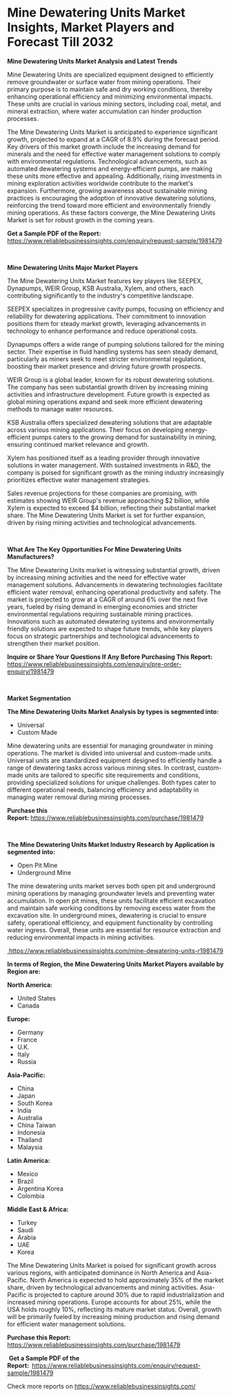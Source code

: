 <p><h1>Mine Dewatering Units Market Insights, Market Players and Forecast Till 2032</h1></p><p><strong>Mine Dewatering Units Market Analysis and Latest Trends</strong></p>
<p><p>Mine Dewatering Units are specialized equipment designed to efficiently remove groundwater or surface water from mining operations. Their primary purpose is to maintain safe and dry working conditions, thereby enhancing operational efficiency and minimizing environmental impacts. These units are crucial in various mining sectors, including coal, metal, and mineral extraction, where water accumulation can hinder production processes.</p><p>The Mine Dewatering Units Market is anticipated to experience significant growth, projected to expand at a CAGR of 8.9% during the forecast period. Key drivers of this market growth include the increasing demand for minerals and the need for effective water management solutions to comply with environmental regulations. Technological advancements, such as automated dewatering systems and energy-efficient pumps, are making these units more effective and appealing. Additionally, rising investments in mining exploration activities worldwide contribute to the market's expansion. Furthermore, growing awareness about sustainable mining practices is encouraging the adoption of innovative dewatering solutions, reinforcing the trend toward more efficient and environmentally friendly mining operations. As these factors converge, the Mine Dewatering Units Market is set for robust growth in the coming years.</p></p>
<p><strong>Get a Sample PDF of the Report:&nbsp;</strong> <a href="https://www.reliablebusinessinsights.com/enquiry/request-sample/1981479?utm_campaign=2774&utm_medium=2&utm_source=Github&utm_content=ia&utm_term=02032025&utm_id=mine-dewatering-units">https://www.reliablebusinessinsights.com/enquiry/request-sample/1981479</a></p>
<p>&nbsp;</p>
<p><strong>Mine Dewatering Units Major Market Players</strong></p>
<p><p>The Mine Dewatering Units Market features key players like SEEPEX, Dynapumps, WEIR Group, KSB Australia, Xylem, and others, each contributing significantly to the industry's competitive landscape.</p><p>SEEPEX specializes in progressive cavity pumps, focusing on efficiency and reliability for dewatering applications. Their commitment to innovation positions them for steady market growth, leveraging advancements in technology to enhance performance and reduce operational costs.</p><p>Dynapumps offers a wide range of pumping solutions tailored for the mining sector. Their expertise in fluid handling systems has seen steady demand, particularly as miners seek to meet stricter environmental regulations, boosting their market presence and driving future growth prospects.</p><p>WEIR Group is a global leader, known for its robust dewatering solutions. The company has seen substantial growth driven by increasing mining activities and infrastructure development. Future growth is expected as global mining operations expand and seek more efficient dewatering methods to manage water resources.</p><p>KSB Australia offers specialized dewatering solutions that are adaptable across various mining applications. Their focus on developing energy-efficient pumps caters to the growing demand for sustainability in mining, ensuring continued market relevance and growth.</p><p>Xylem has positioned itself as a leading provider through innovative solutions in water management. With sustained investments in R&D, the company is poised for significant growth as the mining industry increasingly prioritizes effective water management strategies.</p><p>Sales revenue projections for these companies are promising, with estimates showing WEIR Group's revenue approaching $2 billion, while Xylem is expected to exceed $4 billion, reflecting their substantial market share. The Mine Dewatering Units Market is set for further expansion, driven by rising mining activities and technological advancements.</p></p>
<p>&nbsp;</p>
<p><strong>What Are The Key Opportunities For Mine Dewatering Units Manufacturers?</strong></p>
<p><p>The Mine Dewatering Units market is witnessing substantial growth, driven by increasing mining activities and the need for effective water management solutions. Advancements in dewatering technologies facilitate efficient water removal, enhancing operational productivity and safety. The market is projected to grow at a CAGR of around 6% over the next five years, fueled by rising demand in emerging economies and stricter environmental regulations requiring sustainable mining practices. Innovations such as automated dewatering systems and environmentally friendly solutions are expected to shape future trends, while key players focus on strategic partnerships and technological advancements to strengthen their market position.</p></p>
<p><strong>Inquire or Share Your Questions If Any Before Purchasing This Report:</strong> <a href="https://www.reliablebusinessinsights.com/enquiry/pre-order-enquiry/1981479?utm_campaign=2774&utm_medium=2&utm_source=Github&utm_content=ia&utm_term=02032025&utm_id=mine-dewatering-units">https://www.reliablebusinessinsights.com/enquiry/pre-order-enquiry/1981479</a></p>
<p>&nbsp;</p>
<p><strong>Market Segmentation</strong></p>
<p><strong>The Mine Dewatering Units Market Analysis by types is segmented into:</strong></p>
<p><ul><li>Universal</li><li>Custom Made</li></ul></p>
<p><p>Mine dewatering units are essential for managing groundwater in mining operations. The market is divided into universal and custom-made units. Universal units are standardized equipment designed to efficiently handle a range of dewatering tasks across various mining sites. In contrast, custom-made units are tailored to specific site requirements and conditions, providing specialized solutions for unique challenges. Both types cater to different operational needs, balancing efficiency and adaptability in managing water removal during mining processes.</p></p>
<p><strong>Purchase this Report:&nbsp;</strong><a href="https://www.reliablebusinessinsights.com/purchase/1981479?utm_campaign=2774&utm_medium=2&utm_source=Github&utm_content=ia&utm_term=02032025&utm_id=mine-dewatering-units">https://www.reliablebusinessinsights.com/purchase/1981479</a></p>
<p>&nbsp;</p>
<p><strong>The Mine Dewatering Units Market Industry Research by Application is segmented into:</strong></p>
<p><ul><li>Open Pit Mine</li><li>Underground Mine</li></ul></p>
<p><p>The mine dewatering units market serves both open pit and underground mining operations by managing groundwater levels and preventing water accumulation. In open pit mines, these units facilitate efficient excavation and maintain safe working conditions by removing excess water from the excavation site. In underground mines, dewatering is crucial to ensure safety, operational efficiency, and equipment functionality by controlling water ingress. Overall, these units are essential for resource extraction and reducing environmental impacts in mining activities.</p></p>
<p><a href="https://www.reliablebusinessinsights.com/mine-dewatering-units-r1981479?utm_campaign=2774&utm_medium=2&utm_source=Github&utm_content=ia&utm_term=02032025&utm_id=mine-dewatering-units">&nbsp;https://www.reliablebusinessinsights.com/mine-dewatering-units-r1981479</a></p>
<p><strong>In terms of Region, the Mine Dewatering Units Market Players available by Region are:</strong></p>
<p>
    <p> <strong> North America: </strong>
        <ul>
            <li>United States</li>
            <li>Canada</li>
        </ul>
        </p> 
    <p> <strong> Europe: </strong>
        <ul>
            <li>Germany</li>
            <li>France</li>
            <li>U.K.</li>
            <li>Italy</li>
            <li>Russia</li>
        </ul>
        </p> 
    <p> <strong> Asia-Pacific: </strong>
        <ul>
            <li>China</li>
            <li>Japan</li>
            <li>South Korea</li>
            <li>India</li>
            <li>Australia</li>
            <li>China Taiwan</li>
            <li>Indonesia</li>
            <li>Thailand</li>
            <li>Malaysia</li>
        </ul>
        </p> 
    <p> <strong> Latin America: </strong>
        <ul>
            <li>Mexico</li>
            <li>Brazil</li>
            <li>Argentina Korea</li>
            <li>Colombia</li>
        </ul>
        </p> 
    <p> <strong> Middle East & Africa: </strong>
        <ul>
            <li>Turkey</li>
            <li>Saudi</li>
            <li>Arabia</li>
            <li>UAE</li>
            <li>Korea</li>
        </ul>
    </p>
    </p>
<p><p>The Mine Dewatering Units Market is poised for significant growth across various regions, with anticipated dominance in North America and Asia-Pacific. North America is expected to hold approximately 35% of the market share, driven by technological advancements and mining activities. Asia-Pacific is projected to capture around 30% due to rapid industrialization and increased mining operations. Europe accounts for about 25%, while the USA holds roughly 10%, reflecting its mature market status. Overall, growth will be primarily fueled by increasing mining production and rising demand for efficient water management solutions.</p></p>
<p><strong>Purchase this Report: </strong><a href="https://www.reliablebusinessinsights.com/purchase/1981479?utm_campaign=2774&utm_medium=2&utm_source=Github&utm_content=ia&utm_term=02032025&utm_id=mine-dewatering-units">https://www.reliablebusinessinsights.com/purchase/1981479</a></p>
<p>&nbsp;<strong>Get a Sample PDF of the Report:&nbsp;&nbsp;</strong><a href="https://www.reliablebusinessinsights.com/enquiry/request-sample/1981479?utm_campaign=2774&utm_medium=2&utm_source=Github&utm_content=ia&utm_term=02032025&utm_id=mine-dewatering-units">https://www.reliablebusinessinsights.com/enquiry/request-sample/1981479</a></p>
<p><strong></strong></p>
<p>Check more reports on <a href="https://www.reliablebusinessinsights.com/?utm_campaign=2774&utm_medium=2&utm_source=Github&utm_content=ia&utm_term=02032025&utm_id=mine-dewatering-units">https://www.reliablebusinessinsights.com/</a></p>